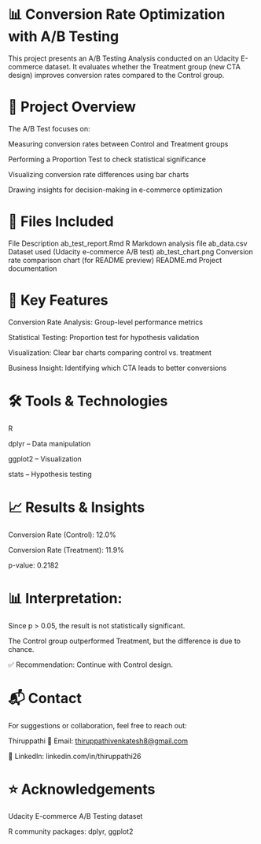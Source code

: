 # 📊 Conversion Rate Optimization with A/B Testing

This project presents an A/B Testing Analysis conducted on an Udacity E-commerce dataset.
It evaluates whether the Treatment group (new CTA design) improves conversion rates compared to the Control group.

# 📌 Project Overview

The A/B Test focuses on:

Measuring conversion rates between Control and Treatment groups

Performing a Proportion Test to check statistical significance

Visualizing conversion rate differences using bar charts

Drawing insights for decision-making in e-commerce optimization

# 📁 Files Included
File	Description
ab_test_report.Rmd	R Markdown analysis file
ab_data.csv	Dataset used (Udacity e-commerce A/B test)
ab_test_chart.png	Conversion rate comparison chart (for README preview)
README.md	Project documentation

# 📌 Key Features

Conversion Rate Analysis: Group-level performance metrics

Statistical Testing: Proportion test for hypothesis validation

Visualization: Clear bar charts comparing control vs. treatment

Business Insight: Identifying which CTA leads to better conversions

# 🛠 Tools & Technologies

R

dplyr – Data manipulation

ggplot2 – Visualization

stats – Hypothesis testing

# 📈 Results & Insights

Conversion Rate (Control): 12.0%

Conversion Rate (Treatment): 11.9%

p-value: 0.2182

# 📊 Interpretation:

Since p > 0.05, the result is not statistically significant.

The Control group outperformed Treatment, but the difference is due to chance.

✅ Recommendation: Continue with Control design.

# 📬 Contact

For suggestions or collaboration, feel free to reach out:

Thiruppathi
📧 Email: thiruppathivenkatesh8@gmail.com

🔗 LinkedIn: linkedin.com/in/thiruppathi26

# ⭐️ Acknowledgements

Udacity E-commerce A/B Testing dataset

R community packages: dplyr, ggplot2
